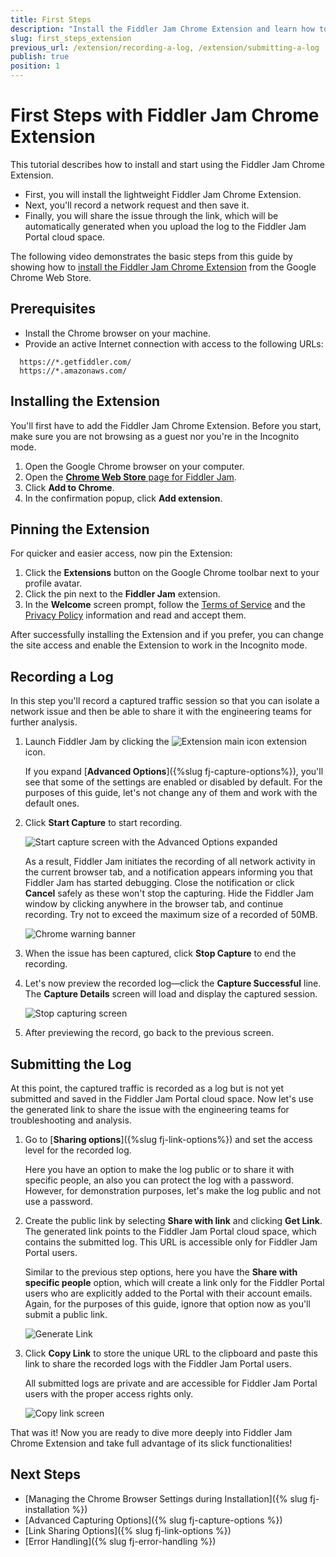 ```yaml
---
title: First Steps
description: "Install the Fiddler Jam Chrome Extension and learn how to record network logs, reproduce an issue at hand, and save and share the recording with the engineering teams."
slug: first_steps_extension
previous_url: /extension/recording-a-log, /extension/submitting-a-log
publish: true
position: 1
---
```


# First Steps with Fiddler Jam Chrome Extension

This tutorial describes how to install and start using the Fiddler Jam Chrome Extension.

- First, you will install the lightweight Fiddler Jam Chrome Extension.
- Next, you'll record a network request and then save it.
- Finally, you will share the issue through the link, which will be automatically generated when you upload the log to the Fiddler Jam Portal cloud space.  

The following video demonstrates the basic steps from this guide by showing how to [install the Fiddler Jam Chrome Extension](https://chrome.google.com/webstore/detail/fiddler-jam/fnkjlegmkbicdodlheligomlfbdblpfj) from the Google Chrome Web Store.

## Prerequisites

* Install the Chrome browser on your machine.
* Provide an active Internet connection with access to the following URLs:
```curl
  https://*.getfiddler.com/
  https://*.amazonaws.com/
```

## Installing the Extension

You'll first have to add the Fiddler Jam Chrome Extension. Before you start, make sure you are not browsing as a guest nor you're in the Incognito mode.

1. Open the Google Chrome browser on your computer.
1. Open the [**Chrome Web Store** page for Fiddler Jam](https://chrome.google.com/webstore/detail/fiddler-jam/fnkjlegmkbicdodlheligomlfbdblpfj).
1. Click **Add to Chrome**.
1. In the confirmation popup, click **Add extension**.

## Pinning the Extension

For quicker and easier access, now pin the Extension:

1. Click the **Extensions** button on the Google Chrome toolbar next to your profile avatar.
1. Click the pin next to the **Fiddler Jam** extension.
1. In the **Welcome** screen prompt, follow the [Terms of Service](https://www.telerik.com/purchase/license-agreement/fiddler-jam-beta) and the [Privacy Policy](https://www.progress.com/legal/privacy-policy) information and read and accept them.

After successfully installing the Extension and if you prefer, you can change the site access and enable the Extension to work in the Incognito mode.

## Recording a Log

In this step you'll record a captured traffic session so that you can isolate a network issue and then be able to share it with the engineering teams for further analysis.  

1. Launch Fiddler Jam by clicking the ![Extension main icon](../images/ext/ext-icons/small-logo.png) extension icon.

    If you expand [**Advanced Options**]({%slug fj-capture-options%}), you'll see that some of the settings are enabled or disabled by default. For the purposes of this guide, let's not change any of them and work with the default ones.

1. Click **Start Capture** to start recording.

    ![Start capture screen with the Advanced Options expanded](../images/ext/ext-images/extension-start-capturing-extended-002.png)

    As a result, Fiddler Jam initiates the recording of all network activity in the current browser tab, and a notification appears informing you that Fiddler Jam has started debugging. Close the notification or click **Cancel** safely as these won't stop the capturing. Hide the Fiddler Jam window by clicking anywhere in the browser tab, and continue recording. Try not to exceed the maximum size of a recorded of 50MB.

    ![Chrome warning banner](../images/ext/ext-images/extension-chrome-notification.png)

1. When the issue has been captured, click **Stop Capture** to end the recording.
1. Let's now preview the recorded log&mdash;click the **Capture Successful** line. The **Capture Details** screen will load and display the captured session.

   ![Stop capturing screen](../images/ext/ext-images/extension-link-options-show-sessions.png)

1. After previewing the record, go back to the previous screen.

## Submitting the Log

At this point, the captured traffic is recorded as a log but is not yet submitted and saved in the Fiddler Jam Portal cloud space. Now let's use the generated link to share the issue with the engineering teams for troubleshooting and analysis.

1. Go to [**Sharing options**]({%slug fj-link-options%}) and set the access level for the recorded log.

    Here you have an option to make the log public or to share it with specific people, an also you can protect the log with a password. However, for demonstration purposes, let's make the log public and not use a password.

1. Create the public link by selecting **Share with link** and clicking **Get Link**. The generated link points to the Fiddler Jam Portal cloud space, which contains the submitted log. This URL is accessible only for Fiddler Jam Portal users.

    Similar to the previous step options, here you have the **Share with specific people** option, which will create a link only for the Fiddler Portal users who are explicitly added to the Portal with their account emails. Again, for the purposes of this guide, ignore that option now as you'll submit a public link.  

    ![Generate Link](../images/ext/ext-images/extension-link-options-password.png)

1. Click **Copy Link** to store the unique URL to the clipboard and paste this link to share the recorded logs with the Fiddler Jam Portal users.

    All submitted logs are private and are accessible for Fiddler Jam Portal users with the proper access rights only.

   ![Copy link screen](../images/ext/ext-images/extension-link-options-copy-link.png)

That was it! Now you are ready to dive more deeply into Fiddler Jam Chrome Extension and take full advantage of its slick functionalities!

## Next Steps

* [Managing the Chrome Browser Settings during Installation]({% slug fj-installation %})
* [Advanced Capturing Options]({% slug fj-capture-options %})
* [Link Sharing Options]({% slug fj-link-options %})
* [Error Handling]({% slug fj-error-handling %})
